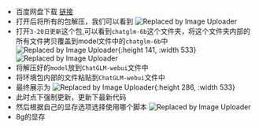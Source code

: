 - 百度网盘下载 [链接](https://pan.baidu.com/s/1XSjBZ6U3OiVZULEjvJbd2g?pwd=tvmc)
- 打开后将所有的包解压，我们可以看到
  ![Replaced by Image Uploader](https://s2.loli.net/2023/04/14/CLvU65PjMbStNmx.png)
- 打开`3-20日更新`这个包,可以看到`chatglm-6b`这个文件夹，将这个文件夹内部的所有文件拷贝覆盖到model文件中的`chatglm-6b`中
  ![Replaced by Image Uploader](https://s2.loli.net/2023/04/14/Sk6b3cH5lpL82Fn.png){:height 141, :width 533}
  ![Replaced by Image Uploader](https://s2.loli.net/2023/04/14/vPjEHn5cra9b1W2.png)
- 将解压好的`model`放到`ChatGLM-webui`文件中
- 将环境包内部的文件粘贴到`ChatGLM-webui`文件中
- 最终展示为
  ![Replaced by Image Uploader](https://s2.loli.net/2023/04/14/bwF6EtXlOihqADV.png){:height 286, :width 533}
- 此时点下强制更新，更新下最新代码
- 然后根据自己的显存选项选择使用哪个脚本
   ![Replaced by Image Uploader](https://s2.loli.net/2023/04/14/axS5vIfuK9yNFqe.png)
- 8g的显存